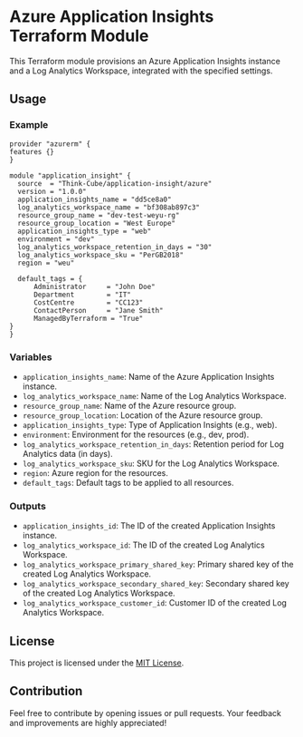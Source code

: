# Azure Application Insights Terraform Module

This Terraform module provisions an Azure Application Insights instance and a Log Analytics Workspace, integrated with the specified settings.

## Usage

### Example

```hcl
provider "azurerm" {
features {}
}

module "application_insight" {
  source  = "Think-Cube/application-insight/azure"
  version = "1.0.0"
  application_insights_name = "dd5ce8a0"
  log_analytics_workspace_name = "bf308ab897c3"
  resource_group_name = "dev-test-weyu-rg"
  resource_group_location = "West Europe"
  application_insights_type = "web"
  environment = "dev"
  log_analytics_workspace_retention_in_days = "30"
  log_analytics_workspace_sku = "PerGB2018"
  region = "weu"

  default_tags = {
      Administrator     = "John Doe"
      Department        = "IT"
      CostCentre        = "CC123"
      ContactPerson     = "Jane Smith"
      ManagedByTerraform = "True"
}
}
```

### Variables

* `application_insights_name`: Name of the Azure Application Insights instance.
* `log_analytics_workspace_name`: Name of the Log Analytics Workspace.
* `resource_group_name`: Name of the Azure resource group.
* `resource_group_location`: Location of the Azure resource group.
* `application_insights_type`: Type of Application Insights (e.g., web).
* `environment`: Environment for the resources (e.g., dev, prod).
* `log_analytics_workspace_retention_in_days`: Retention period for Log Analytics data (in days).
* `log_analytics_workspace_sku`: SKU for the Log Analytics Workspace.
* `region`: Azure region for the resources.
* `default_tags`: Default tags to be applied to all resources.

### Outputs

* `application_insights_id`: The ID of the created Application Insights instance.
* `log_analytics_workspace_id`: The ID of the created Log Analytics Workspace.
* `log_analytics_workspace_primary_shared_key`: Primary shared key of the created Log Analytics Workspace.
* `log_analytics_workspace_secondary_shared_key`: Secondary shared key of the created Log Analytics Workspace.
* `log_analytics_workspace_customer_id`: Customer ID of the created Log Analytics Workspace.

## License

This project is licensed under the [MIT License](https://opensource.org/licenses/MIT).

## Contribution

Feel free to contribute by opening issues or pull requests. Your feedback and improvements are highly appreciated!
